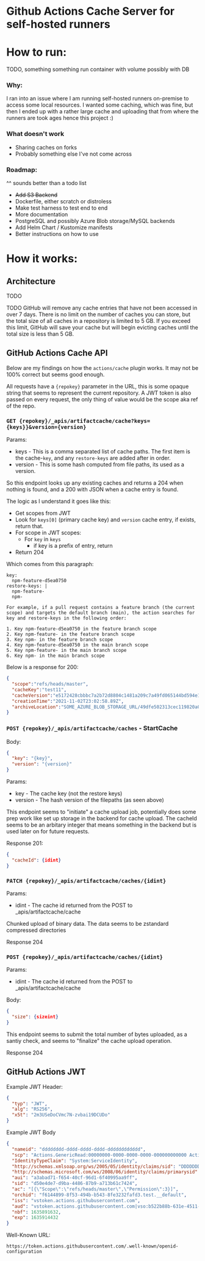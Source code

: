 # Github Actions Cache Server for self-hosted runners

# How to run:

TODO, something something run container with volume possibly with DB


### Why:
I ran into an issue where I am running self-hosted runners on-premise to access some local resources.
I wanted some caching, which was fine, but then I ended up with a rather large cache and uploading that from where the runners are took ages hence this project :)

### What doesn't work
* Sharing caches on forks
* Probably something else I've not come across

### Roadmap: 

^^ sounds better than a todo list

* ~~Add S3 Backend~~
* Dockerfile, either scratch or distroless
* Make test harness to test end to end
* More documentation
* PostgreSQL and possibly Azure Blob storage/MySQL backends
* Add Helm Chart / Kustomize manifests
* Better instructions on how to use


# How it works:

## Architecture

TODO

TODO
GitHub will remove any cache entries that have not been accessed in over 7 days. There is no limit on the number of caches you can store, but the total size of all caches in a repository is limited to 5 GB. If you exceed this limit, GitHub will save your cache but will begin evicting caches until the total size is less than 5 GB.

## GitHub Actions Cache API

Below are my findings on how the `actions/cache` plugin works. It may not be 100% correct but seems good enough.

All requests have a `{repokey}` parameter in the URL, this is some opaque string that seems to represent the current repository.
A JWT token is also passed on every request, the only thing of value would be the scope aka ref of the repo.

### `GET {repokey}/_apis/artifactcache/cache?keys={keys}}&version={version}`

Params:
* keys - This is a comma separated list of cache paths. The first item is the cache-`key`, and any `restore-keys` are added after in order.
* version - This is some hash computed from file paths, its used as a version.

So this endpoint looks up any existing caches and returns a 204 when nothing is found, and a 200 with JSON when a cache entry is found.

The logic as I understand it goes like this:
* Get scopes from JWT
* Look for `keys[0]` (primary cache key) and `version` cache entry, if exists, return that.
* For scope in JWT scopes:
  * For `key` in `keys`
    * if key is a prefix of entry, return
* Return 204

Which comes from this paragraph:
```
key:
  npm-feature-d5ea0750
restore-keys: |
  npm-feature-
  npm-
  
For example, if a pull request contains a feature branch (the current scope) and targets the default branch (main), the action searches for key and restore-keys in the following order:

1. Key npm-feature-d5ea0750 in the feature branch scope
2. Key npm-feature- in the feature branch scope
3. Key npm- in the feature branch scope
4. Key npm-feature-d5ea0750 in the main branch scope
5. Key npm-feature- in the main branch scope
6. Key npm- in the main branch scope
```

Below is a response for 200:
```json
{
  "scope":"refs/heads/master",
  "cacheKey":"test11",
  "cacheVersion":"e5172428cbbbc7a2b72d8804c1481a209c7a49fd065144bd594e1c70b03637cf",
  "creationTime":"2021-11-02T23:02:58.89Z",
  "archiveLocation":"SOME_AZURE_BLOB_STORAGE_URL/49dfe502313cec119820a04a5ea900c9?sv=2019-07-07&sr=b&sig=zFdPWpYE1M8fnrZNSq1mn1DbCCVkzBUJIWH7d7Fvk5A%3D&se=2021-11-03T00%3A07%3A22Z&sp=r&rscl=x-e2eid-38579201-ed7f4991-b4af6075-1300d4db"
}
```

### `POST {repokey}/_apis/artifactcache/caches` - StartCache

Body:
```json
{
  "key": "{key}",
  "version": "{version}"
}
```

Params:
* key - The cache key (not the restore keys)
* version - The hash version of the filepaths (as seen above)

This endpoint seems to "initiate" a cache upload job, potentially does some prep work like set up storage in the backend for cache upload.
The cacheId seems to be an arbitary integer that means something in the backend but is used later on for future requests.

Response 201:
```json
{
  "cacheId": {idint}
}
```

### `PATCH {repokey}/_apis/artifactcache/caches/{idint}`

Params:
* idint - The cache id returned from the POST to _apis/artifactcache/cache

Chunked upload of binary data. The data seems to be zstandard compressed directories

Response 204

### `POST {repokey}/_apis/artifactcache/caches/{idint}`

Params:
* idint - The cache id returned from the POST to _apis/artifactcache/cache

Body:
```json
{
  "size": {sizeint}
}
```

This endpoint seems to submit the total number of bytes uploaded, as a santiy check, and seems to "finalize" the cache upload operation.

Response 204


## GitHub Actions JWT

Example JWT Header:
```json
{
  "typ": "JWT",
  "alg": "RS256",
  "x5t": "2m3USeDoCVmc7N-zvbai19DCUDo"
}
```

Example JWT Body
```json
{
  "nameid": "dddddddd-dddd-dddd-dddd-dddddddddddd",
  "scp": "Actions.GenericRead:00000000-0000-0000-0000-000000000000 Actions.UploadArtifacts:00000000-0000-0000-0000-000000000000/1:Build/Build/22 LocationService.Connect ReadAndUpdateBuildByUri:00000000-0000-0000-0000-000000000000/1:Build/Build/22",
  "IdentityTypeClaim": "System:ServiceIdentity",
  "http://schemas.xmlsoap.org/ws/2005/05/identity/claims/sid": "DDDDDDDD-DDDD-DDDD-DDDD-DDDDDDDDDDDD",
  "http://schemas.microsoft.com/ws/2008/06/identity/claims/primarysid": "dddddddd-dddd-dddd-dddd-dddddddddddd",
  "aui": "a3abad71-f654-40cf-96d1-6f40995aa9ff",
  "sid": "d50e4de7-d9ba-4486-87b9-a713b61c7424",
  "ac": "[{\"Scope\":\"refs/heads/master\",\"Permission\":3}]",
  "orchid": "f6144899-8f53-494b-b543-8fe3232fafd3.test.__default",
  "iss": "vstoken.actions.githubusercontent.com",
  "aud": "vstoken.actions.githubusercontent.com|vso:b522b88b-631e-4511-8fb6-6c259c5b2772",
  "nbf": 1635891632,
  "exp": 1635914432
}
```

Well-Known URL:
```
https://token.actions.githubusercontent.com/.well-known/openid-configuration
```